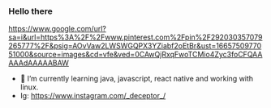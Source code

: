 ### Hello there
https://www.google.com/url?sa=i&url=https%3A%2F%2Fwww.pinterest.com%2Fpin%2F292030357079265777%2F&psig=AOvVaw2LWSWGQPX3YZiabf2oEtBr&ust=1665750977051000&source=images&cd=vfe&ved=0CAwQjRxqFwoTCMio4Zyc3foCFQAAAAAdAAAAABAW
- 🌱 I’m currently learning java, javascript, react native and working with linux.
- Ig: https://www.instagram.com/_deceptor_/
